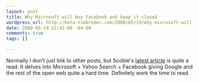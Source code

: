 ```yaml
--- 
layout: post
title: Why Microsoft will buy Facebook and keep it closed
wordpress_url: http://beta.timbroder.com/2008/05/19/why-microsoft-will-buy-facebook-and-keep-it-closed/
date: 2008-05-19 21:42:00 -04:00
comments: true
tags: []

---
```

Normally I don't just link to other posts, but Scoble's <a href="http://scobleizer.com/2008/05/19/why-microsoft-will-buy-facebook-and-keep-it-closed/">latest article</a> is quite a read.  It delves into Microsoft + Yahoo Search + Facebook giving Google and the rest of the open web quite a hard time.  Definitely work the time to read.
